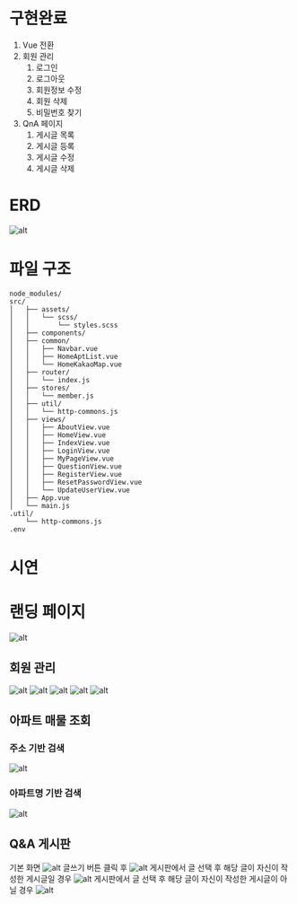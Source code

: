 # 구현완료

1. Vue 전환
2. 회원 관리
   1. 로그인
   2. 로그아웃
   3. 회원정보 수정
   4. 회원 삭제
   5. 비밀번호 찾기
3. QnA 페이지
   1. 게시글 목록
   2. 게시글 등록
   3. 게시글 수정
   4. 게시글 삭제

# ERD

![alt](/image/ERD.png)

# 파일 구조

```
node_modules/
src/
│   ├── assets/
│   │   └── scss/
│   │       └── styles.scss
│   ├── components/
│   ├── common/
│   │   ├── Navbar.vue
│   │   ├── HomeAptList.vue
│   │   └── HomeKakaoMap.vue
│   ├── router/
│   │   └── index.js
│   ├── stores/
│   │   └── member.js
│   ├── util/
│   │   └── http-commons.js
│   ├── views/
│   │   ├── AboutView.vue
│   │   ├── HomeView.vue
│   │   ├── IndexView.vue
│   │   ├── LoginView.vue
│   │   ├── MyPageView.vue
│   │   ├── QuestionView.vue
│   │   ├── RegisterView.vue
│   │   ├── ResetPasswordView.vue
│   │   └── UpdateUserView.vue
│   ├── App.vue
│   └── main.js
.util/
    └── http-commons.js
.env
```

# 시연

# 랜딩 페이지

![alt](/image/LANDING.png)

## 회원 관리

![alt](/image/MEMBER-1.png)
![alt](/image/MEMBER-4.png)
![alt](/image/MEMBER-2.png)
![alt](/image/MEMBER-3.png)
![alt](/image/MEMBER-5.png)

## 아파트 매물 조회

### 주소 기반 검색

![alt](/image/MAP-1.png)

### 아파트명 기반 검색

![alt](/image/MAP-2.png)

## Q&A 게시판

기본 화면
![alt](/image/BOARD-1.png)
글쓰기 버튼 클릭 후
![alt](/image/BOARD-2.png)
게시판에서 글 선택 후 해당 글이 자신이 작성한 게시글일 경우
![alt](/image/BOARD-3.png)
게시판에서 글 선택 후 해당 글이 자신이 작성한 게시글이 아닐 경우
![alt](/image/BOARD-4.png)
